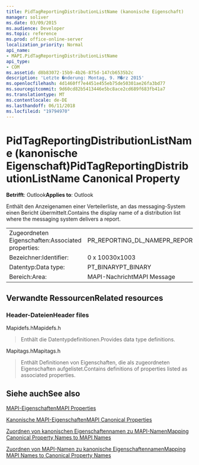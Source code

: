 ```yaml
---
title: PidTagReportingDistributionListName (kanonische Eigenschaft)
manager: soliver
ms.date: 03/09/2015
ms.audience: Developer
ms.topic: reference
ms.prod: office-online-server
localization_priority: Normal
api_name:
- MAPI.PidTagReportingDistributionListName
api_type:
- COM
ms.assetid: d8b83072-15b9-4b26-875d-147cb6535b2c
description: 'Letzte �nderung: Montag, 9. M�rz 2015'
ms.openlocfilehash: 4d1460ff7e4451e455eb75de50301ae26fa3bd77
ms.sourcegitcommit: 9d60cd82b5413446e5bc8ace2cd689f683fb41a7
ms.translationtype: MT
ms.contentlocale: de-DE
ms.lasthandoff: 06/11/2018
ms.locfileid: "19794970"
---
```

# <a name="pidtagreportingdistributionlistname-canonical-property"></a><span data-ttu-id="c5db9-103">PidTagReportingDistributionListName (kanonische Eigenschaft)</span><span class="sxs-lookup"><span data-stu-id="c5db9-103">PidTagReportingDistributionListName Canonical Property</span></span>

  
  
<span data-ttu-id="c5db9-104">**Betrifft**: Outlook</span><span class="sxs-lookup"><span data-stu-id="c5db9-104">**Applies to**: Outlook</span></span> 
  
<span data-ttu-id="c5db9-105">Enthält den Anzeigenamen einer Verteilerliste, an das messaging-System einen Bericht übermittelt.</span><span class="sxs-lookup"><span data-stu-id="c5db9-105">Contains the display name of a distribution list where the messaging system delivers a report.</span></span>
  
|||
|:-----|:-----|
|<span data-ttu-id="c5db9-106">Zugeordneten Eigenschaften:</span><span class="sxs-lookup"><span data-stu-id="c5db9-106">Associated properties:</span></span>  <br/> |<span data-ttu-id="c5db9-107">PR_REPORTING_DL_NAME</span><span class="sxs-lookup"><span data-stu-id="c5db9-107">PR_REPORTING_DL_NAME</span></span>  <br/> |
|<span data-ttu-id="c5db9-108">Bezeichner:</span><span class="sxs-lookup"><span data-stu-id="c5db9-108">Identifier:</span></span>  <br/> |<span data-ttu-id="c5db9-109">0 x 1003</span><span class="sxs-lookup"><span data-stu-id="c5db9-109">0x1003</span></span>  <br/> |
|<span data-ttu-id="c5db9-110">Datentyp:</span><span class="sxs-lookup"><span data-stu-id="c5db9-110">Data type:</span></span>  <br/> |<span data-ttu-id="c5db9-111">PT_BINARY</span><span class="sxs-lookup"><span data-stu-id="c5db9-111">PT_BINARY</span></span>  <br/> |
|<span data-ttu-id="c5db9-112">Bereich:</span><span class="sxs-lookup"><span data-stu-id="c5db9-112">Area:</span></span>  <br/> |<span data-ttu-id="c5db9-113">MAPI-Nachricht</span><span class="sxs-lookup"><span data-stu-id="c5db9-113">MAPI Message</span></span>  <br/> |
   
## <a name="related-resources"></a><span data-ttu-id="c5db9-114">Verwandte Ressourcen</span><span class="sxs-lookup"><span data-stu-id="c5db9-114">Related resources</span></span>

### <a name="header-files"></a><span data-ttu-id="c5db9-115">Header-Dateien</span><span class="sxs-lookup"><span data-stu-id="c5db9-115">Header files</span></span>

<span data-ttu-id="c5db9-116">Mapidefs.h</span><span class="sxs-lookup"><span data-stu-id="c5db9-116">Mapidefs.h</span></span>
  
> <span data-ttu-id="c5db9-117">Enthält die Datentypdefinitionen.</span><span class="sxs-lookup"><span data-stu-id="c5db9-117">Provides data type definitions.</span></span>
    
<span data-ttu-id="c5db9-118">Mapitags.h</span><span class="sxs-lookup"><span data-stu-id="c5db9-118">Mapitags.h</span></span>
  
> <span data-ttu-id="c5db9-119">Enthält Definitionen von Eigenschaften, die als zugeordneten Eigenschaften aufgelistet.</span><span class="sxs-lookup"><span data-stu-id="c5db9-119">Contains definitions of properties listed as associated properties.</span></span>
    
## <a name="see-also"></a><span data-ttu-id="c5db9-120">Siehe auch</span><span class="sxs-lookup"><span data-stu-id="c5db9-120">See also</span></span>



[<span data-ttu-id="c5db9-121">MAPI-Eigenschaften</span><span class="sxs-lookup"><span data-stu-id="c5db9-121">MAPI Properties</span></span>](mapi-properties.md)
  
[<span data-ttu-id="c5db9-122">Kanonische MAPI-Eigenschaften</span><span class="sxs-lookup"><span data-stu-id="c5db9-122">MAPI Canonical Properties</span></span>](mapi-canonical-properties.md)
  
[<span data-ttu-id="c5db9-123">Zuordnen von kanonischen Eigenschaftennamen zu MAPI-Namen</span><span class="sxs-lookup"><span data-stu-id="c5db9-123">Mapping Canonical Property Names to MAPI Names</span></span>](mapping-canonical-property-names-to-mapi-names.md)
  
[<span data-ttu-id="c5db9-124">Zuordnen von MAPI-Namen zu kanonische Eigenschaftennamen</span><span class="sxs-lookup"><span data-stu-id="c5db9-124">Mapping MAPI Names to Canonical Property Names</span></span>](mapping-mapi-names-to-canonical-property-names.md)

